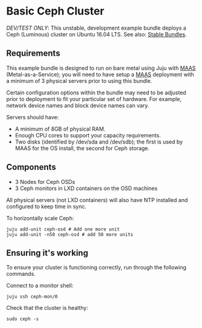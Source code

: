 # Basic Ceph Cluster

*DEV/TEST ONLY*: This unstable, development example bundle deploys a Ceph (Luminous) cluster on Ubuntu 16.04 LTS. See also: [Stable Bundles](https://jujucharms.com/u/openstack-charmers).

## Requirements

This example bundle is designed to run on bare metal using Juju with [MAAS][] (Metal-as-a-Service); you will need to have setup a [MAAS][] deployment with a minimum of 3 physical servers prior to using this bundle.

Certain configuration options within the bundle may need to be adjusted prior to deployment to fit your particular set of hardware. For example, network device names and block device names can vary.

Servers should have:

 - A minimum of 8GB of physical RAM.
 - Enough CPU cores to support your capacity requirements.
 - Two disks (identified by /dev/sda and /dev/sdb); the first is used by MAAS for the OS install, the second for Ceph storage.

## Components
 - 3 Nodes for Ceph OSDs
 - 3 Ceph monitors in LXD containers on the OSD machines

All physical servers (not LXD containers) will also have NTP installed and configured to keep time in sync.

To horizontally scale Ceph:

    juju add-unit ceph-osd # Add one more unit
    juju add-unit -n50 ceph-osd # add 50 more units

## Ensuring it's working

To ensure your cluster is functioning correctly, run through the following commands.

Connect to a monitor shell:

    juju ssh ceph-mon/0

Check that the cluster is healthy:

    sudo ceph -s

[MAAS]: https://maas.io/
